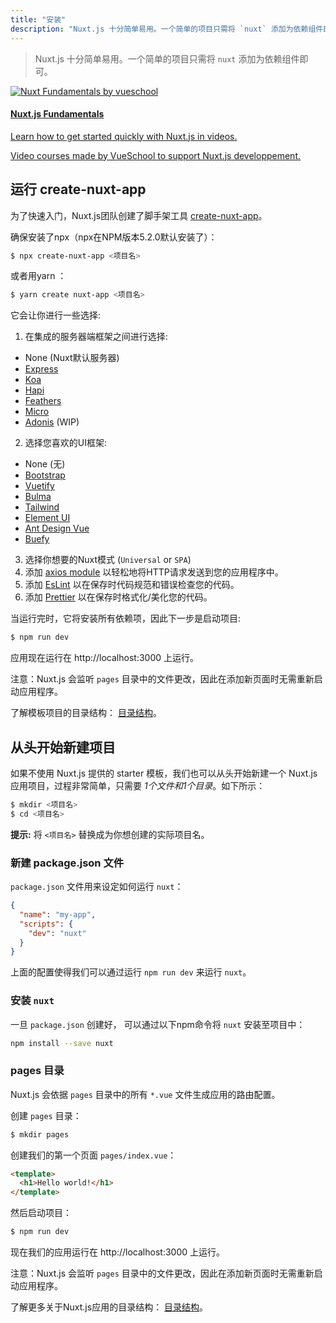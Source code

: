 ```yaml
---
title: "安装"
description: "Nuxt.js 十分简单易用。一个简单的项目只需将 `nuxt` 添加为依赖组件即可。"
---
```


> Nuxt.js 十分简单易用。一个简单的项目只需将 `nuxt` 添加为依赖组件即可。

<div>
  <a href="https://vueschool.io/courses/nuxtjs-fundamentals/?friend=nuxt" target="_blank" class="Promote">
    <img src="/nuxt-fundamentals.png" alt="Nuxt Fundamentals by vueschool"/>
    <div class="Promote__Content">
      <h4 class="Promote__Content__Title">Nuxt.js Fundamentals</h4>
      <p class="Promote__Content__Description">Learn how to get started quickly with Nuxt.js in videos.</p>
      <p class="Promote__Content__Signature">Video courses made by VueSchool to support Nuxt.js developpement.</p>
    </div>
  </a>
</div>

## 运行 create-nuxt-app

为了快速入门，Nuxt.js团队创建了脚手架工具 [create-nuxt-app](https://github.com/nuxt/create-nuxt-app)。

确保安装了npx（npx在NPM版本5.2.0默认安装了）：

```bash
$ npx create-nuxt-app <项目名>
```

或者用yarn ：

```bash
$ yarn create nuxt-app <项目名>
```

它会让你进行一些选择:

1. 在集成的服务器端框架之间进行选择:
  - None (Nuxt默认服务器)
  - [Express](https://github.com/expressjs/express)
  - [Koa](https://github.com/koajs/koa)
  - [Hapi](https://github.com/hapijs/hapi)
  - [Feathers](https://github.com/feathersjs/feathers)
  - [Micro](https://github.com/zeit/micro)
  - [Adonis](https://github.com/adonisjs/adonis-framework) (WIP)
2. 选择您喜欢的UI框架:
  - None (无)
  - [Bootstrap](https://github.com/bootstrap-vue/bootstrap-vue)
  - [Vuetify](https://github.com/vuetifyjs/vuetify)
  - [Bulma](https://github.com/jgthms/bulma)
  - [Tailwind](https://github.com/tailwindcss/tailwindcss)
  - [Element UI](https://github.com/ElemeFE/element)
  - [Ant Design Vue](https://github.com/vueComponent/ant-design-vue)
  - [Buefy](https://buefy.github.io)
3. 选择你想要的Nuxt模式 (`Universal` or `SPA`)
4. 添加 [axios module](https://github.com/nuxt-community/axios-module) 以轻松地将HTTP请求发送到您的应用程序中。
5. 添加 [EsLint](https://eslint.org/) 以在保存时代码规范和错误检查您的代码。
5. 添加 [Prettier](https://prettier.io/) 以在保存时格式化/美化您的代码。

当运行完时，它将安装所有依赖项，因此下一步是启动项目:

```bash
$ npm run dev
```

应用现在运行在 http://localhost:3000 上运行。

<div class="Alert">

注意：Nuxt.js 会监听 `pages` 目录中的文件更改，因此在添加新页面时无需重新启动应用程序。

</div>

了解模板项目的目录结构： [目录结构](/guide/directory-structure)。

## 从头开始新建项目

如果不使用 Nuxt.js 提供的 starter 模板，我们也可以从头开始新建一个 Nuxt.js 应用项目，过程非常简单，只需要 *1个文件和1个目录*。如下所示：

```bash
$ mkdir <项目名>
$ cd <项目名>
```

<div class="Alert Alert--nuxt-green">

<b>提示:</b> 将 <code>&lt;项目名&gt;</nom-du-projet></code> 替换成为你想创建的实际项目名。

</div>

### 新建 package.json 文件

`package.json` 文件用来设定如何运行 `nuxt`：
```json
{
  "name": "my-app",
  "scripts": {
    "dev": "nuxt"
  }
}
```
上面的配置使得我们可以通过运行 `npm run dev` 来运行 `nuxt`。

### 安装 `nuxt`

一旦 `package.json` 创建好， 可以通过以下npm命令将 `nuxt` 安装至项目中：
```bash
npm install --save nuxt
```

### pages 目录

Nuxt.js 会依据 `pages` 目录中的所有 `*.vue` 文件生成应用的路由配置。

创建 `pages` 目录：
```bash
$ mkdir pages
```

创建我们的第一个页面 `pages/index.vue`：
```html
<template>
  <h1>Hello world!</h1>
</template>
```

然后启动项目：
```bash
$ npm run dev
```
现在我们的应用运行在 http://localhost:3000 上运行。

<div class="Alert">

注意：Nuxt.js 会监听 `pages` 目录中的文件更改，因此在添加新页面时无需重新启动应用程序。

</div>

了解更多关于Nuxt.js应用的目录结构： [目录结构](/guide/directory-structure)。

